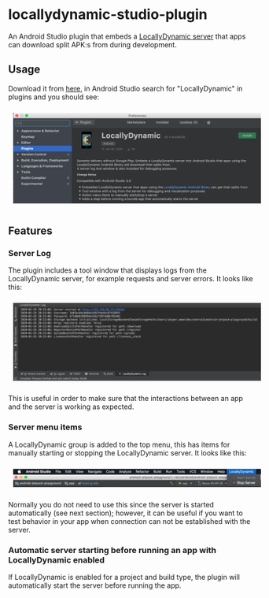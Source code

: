 # locallydynamic-studio-plugin
An Android Studio plugin that embeds a <a href="../locallydynamic-server-library">LocallyDynamic server</a> that apps can download
split APK:s from during development.

Usage
---
Download it from <a href="https://plugins.jetbrains.com/plugin/13645-locallydynamic">here</a>, in Android Studio search for
"LocallyDynamic" in plugins and you should see:

<p align="center">
    <img src="../assets/images/plugin_in_studio.png" hspace="10" vspace="10">
</p>

Features
---
### Server Log
The plugin includes a tool window that displays logs from the LocallyDynamic server, for example requests and server errors.
It looks like this:

<p align="center">
    <img src="../assets/images/tool_window.png" hspace="10" vspace="10">
</p>

This is useful in order to make sure that the interactions between an app and the server is working as expected.

### Server menu items
A LocallyDynamic group is added to the top menu, this has items for manually starting or stopping the LocallyDynamic server.
It looks like this:

<p align="center">
    <img src="../assets/images/top_menu.png" hspace="10" vspace="10">
</p>

Normally you do not need to use this since the server is started automatically (see next section); however, it can be useful 
if you want to test behavior in your app when connection can not be established with the server.

### Automatic server starting before running an app with LocallyDynamic enabled
If LocallyDynamic is enabled for a project and build type, the plugin will automatically start the server before
running the app.

